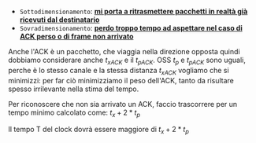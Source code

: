 - `Sottodimensionamento`: <b><u>mi porta a ritrasmettere pacchetti in realtà già ricevuti dal destinatario</u></b>
- `Sovradimensionamento`: <b><u>perdo troppo tempo ad aspettare nel caso di ACK perso o di frame non arrivato</u></b> 

Anche l'ACK è un pacchetto, che viaggia nella direzione opposta quindi dobbiamo considerare anche $t_{xACK}$ e il $t_{pACK}$.
OSS $t_p$ e $t_{pACK}$ sono uguali, perche è lo stesso canale e la stessa distanza 
$t_{xACK}$ vogliamo che si minimizzi: per far ciò minimizziamo il peso dell'ACK, tanto da risultare spesso irrilevante nella stima del tempo.

Per riconoscere che non sia arrivato un ACK, faccio trascorrere per un tempo minimo calcolato come: $t_x + 2*t_p$

Il tempo T del clock dovrà essere maggiore di $t_x + 2* t_p$